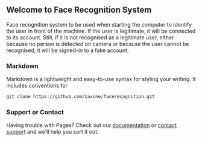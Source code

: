 ## Welcome to Face Recognition System

Face recognition system to be used when starting the computer to identify the user in front of the machine. If the user is legitimate, it will be connected to its account. Still, if it is not recognised as a legitimate user, either because no person is detected on camera or because the user cannot be recognised, it will be signed-in to a fake account.

### Markdown

Markdown is a lightweight and easy-to-use syntax for styling your writing. It includes conventions for


```markdown
git clone https://github.com/zaxone/facerecognition.git
```

### Support or Contact

Having trouble with Pages? Check out our [documentation](https://help.github.com/categories/github-pages-basics/) or [contact support](https://github.com/contact) and we’ll help you sort it out.
